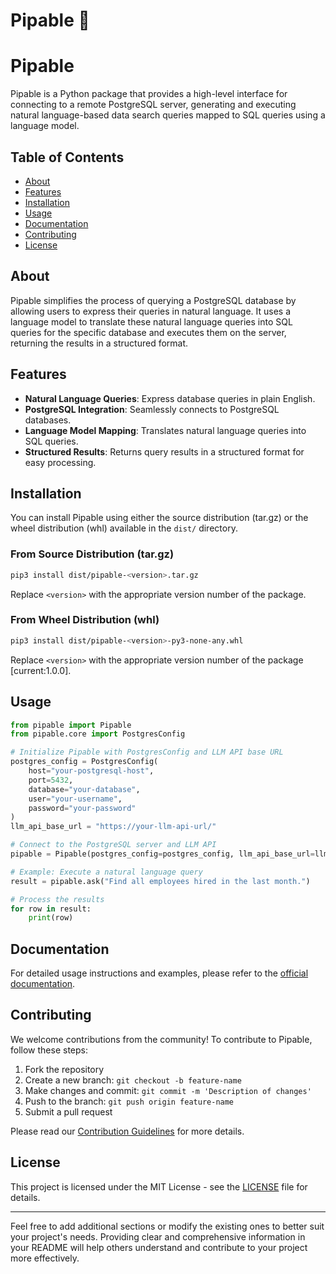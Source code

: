 # Pipable 🧪

# Pipable

Pipable is a Python package that provides a high-level interface for connecting to a remote PostgreSQL server, generating and executing natural language-based data search queries mapped to SQL queries using a language model.

## Table of Contents

- [About](#about)
- [Features](#features)
- [Installation](#installation)
- [Usage](#usage)
- [Documentation](#documentation)
- [Contributing](#contributing)
- [License](#license)

## About

Pipable simplifies the process of querying a PostgreSQL database by allowing users to express their queries in natural language. It uses a language model to translate these natural language queries into SQL queries for the specific database and executes them on the server, returning the results in a structured format.

## Features

- **Natural Language Queries**: Express database queries in plain English.
- **PostgreSQL Integration**: Seamlessly connects to PostgreSQL databases.
- **Language Model Mapping**: Translates natural language queries into SQL queries.
- **Structured Results**: Returns query results in a structured format for easy processing.

## Installation

You can install Pipable using either the source distribution (tar.gz) or the wheel distribution (whl) available in the `dist/` directory.

### From Source Distribution (tar.gz)

```bash
pip3 install dist/pipable-<version>.tar.gz
```

Replace `<version>` with the appropriate version number of the package.

### From Wheel Distribution (whl)

```bash
pip3 install dist/pipable-<version>-py3-none-any.whl
```

Replace `<version>` with the appropriate version number of the package [current:1.0.0].

## Usage

```python
from pipable import Pipable
from pipable.core import PostgresConfig

# Initialize Pipable with PostgresConfig and LLM API base URL
postgres_config = PostgresConfig(
    host="your-postgresql-host",
    port=5432,
    database="your-database",
    user="your-username",
    password="your-password"
)
llm_api_base_url = "https://your-llm-api-url/"

# Connect to the PostgreSQL server and LLM API
pipable = Pipable(postgres_config=postgres_config, llm_api_base_url=llm_api_base_url)

# Example: Execute a natural language query
result = pipable.ask("Find all employees hired in the last month.")

# Process the results
for row in result:
    print(row)
```

## Documentation

For detailed usage instructions and examples, please refer to the [official documentation](https://pipableai.github.io/pipable-docs/).

## Contributing

We welcome contributions from the community! To contribute to Pipable, follow these steps:

1. Fork the repository
2. Create a new branch: `git checkout -b feature-name`
3. Make changes and commit: `git commit -m 'Description of changes'`
4. Push to the branch: `git push origin feature-name`
5. Submit a pull request

Please read our [Contribution Guidelines](CONTRIBUTING.md) for more details.

## License

This project is licensed under the MIT License - see the [LICENSE](LICENSE) file for details.

---

Feel free to add additional sections or modify the existing ones to better suit your project's needs. Providing clear and comprehensive information in your README will help others understand and contribute to your project more effectively.
